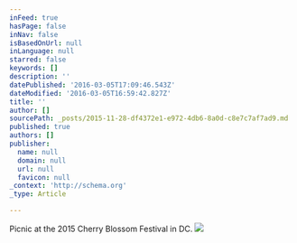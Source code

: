 ```yaml
---
inFeed: true
hasPage: false
inNav: false
isBasedOnUrl: null
inLanguage: null
starred: false
keywords: []
description: ''
datePublished: '2016-03-05T17:09:46.543Z'
dateModified: '2016-03-05T16:59:42.827Z'
title: ''
author: []
sourcePath: _posts/2015-11-28-df4372e1-e972-4db6-8a0d-c8e7c7af7ad9.md
published: true
authors: []
publisher:
  name: null
  domain: null
  url: null
  favicon: null
_context: 'http://schema.org'
_type: Article

---
```

Picnic at the 2015 Cherry Blossom Festival in DC.
![](https://the-grid-user-content.s3-us-west-2.amazonaws.com/7ab6f85c-6a86-4cb8-a936-ae218624858b.jpg)